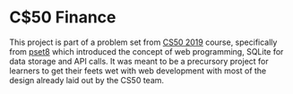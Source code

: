 # C$50 Finance

This project is part of a problem set from [CS50 2019](https://cs50.harvard.edu/x/2019/) course, specifically from [pset8](https://docs.cs50.net/2019/x/psets/8/finance/finance.html)
which introduced the concept of web programming, SQLite for data storage and API calls. It was meant to be a precursory project for learners to get their feets wet with web development with
most of the design already laid out by the CS50 team. 
